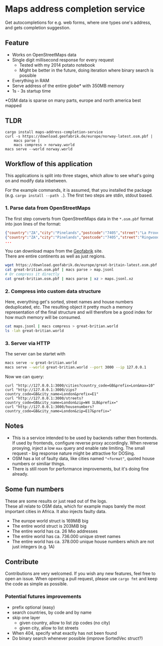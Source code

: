 # Maps address completion service

Get autocompletions for e.g. web forms,
where one types one's address, and gets completion suggestion.

## Feature
- Works on OpenStreetMaps data
- Single digit millisecond response for every request
    - Tested with my 2014 potato notebook
    - Might be better in the future, doing iteration where binary search is possible
- Everything in RAM
- Serve address of the entire globe* with 350MB memory
- 1s - 3s startup time

\*OSM data is sparse on many parts, europe and north america best mapped

## TLDR
```
cargo install maps-address-completion-service
curl -s https://download.geofabrik.de/europe/norway-latest.osm.pbf |
    macs parse |
    macs compress > norway.world
macs serve --world norway.world
```

## Workflow of this application

This applications is split into three stages,
which allow to see what's going on and modify data
inbetween.

For the example commands, it is assumed, that
you installed the package (e.g. `cargo install --path .`).
The first two steps are stdin, stdout based.

### 1. Parse data from OpenStreetMaps
The first step converts from OpenStreetMaps data in the
`*.osm.pbf` format into json lines of the format:
```json
{"country":"ZA","city":"Pinelands","postcode":"7405","street":"La Provence","housenumber":"1"}
{"country":"ZA","city":"Pinelands","postcode":"7405","street":"Ringwood Drive","housenumber":"2"}
...
```

You can download maps from the [Geofabrik](https://download.geofabrik.de/-) site.  
There are entire continents as well as just regions.

```bash
wget https://download.geofabrik.de/europe/great-britain-latest.osm.pbf -O great-britian.osm.pbf
cat great-britian.osm.pbf | macs parse > map.jsonl
# Or compress it directly
cat great-britian.osm.pbf | macs parse | xz > maps.jsonl.xz
```

### 2. Compress into custom data structure
Here, everything get's sorted, street names and house numbers deduplicated, etc.
The resulting object it pretty much a memory representation of the final structure
and will therefore be a good index for how much memory will be consumed.

```bash
cat maps.jsonl | macs compress > great-britian.world
ls -lah great-britian.world
```

### 3. Server via HTTP

The server can be startet with

```bash
macs serve -w great-britian.world
macs serve --world great-britian.world --port 3000 --ip 127.0.0.1
```
Now we can query:
```
curl "http://127.0.0.1:3000/cities?country_code=GB&prefix=Lon&max=10"
curl "http://127.0.0.1:3000/zips?country_code=GB&city_name=London&prefix=E1"
curl "http://127.0.0.1:3000/streets?country_code=GB&city_name=London&zip=W4 1LB&prefix="
curl "http://127.0.0.1:3000/housenumbers?country_code=GB&city_name=London&zip=E17&prefix="
```

## Notes
- This is a service intended to be used by backends rather then frontends. If used by frontends, configure
  reverse proxy accordingly. When reverse proxying, inject a low `max` query and enable rate limiting.
  The small request - big response nature might be attractive for DOSing.
- OSM has a lot of faulty data, like cities named `"<format"`, quoted house numbers or similiar things.
- There is still room for performance improvements, but it's doing fine already.


## Some fun numbers
These are some results or just read out of the logs.  
These all relate to OSM data, which for example maps barely
the most important cities in Africa. It also
injects faulty data.

- The europe world struct is 169MiB big
- The entire world struct is 203MiB big
- The entire world has ca. 26 Mio addresses
- The entire world has ca. 736.000 unique street names
- The entire world has ca. 378.000 unique house numbers which are not just integers (e.g. 1A)

## Contribute
Contributions are very welcomed. If you wish any new features, feel free to open
an issue.
When opening a pull request, please use `cargo fmt` and keep the code as simple as possible.

### Potential futures improvements
- prefix optional (easy)
- search countries, by code and by name
- skip one layer
    - given country, allow to list zip codes (no city)
    - given city, allow to list streets
- When 404, specify what exactly has not been found
- Do binary search whenever possible (improve SortedVec struct?)
